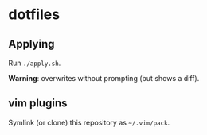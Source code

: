 # dotfiles

## Applying

Run `./apply.sh`.

**Warning**: overwrites without prompting (but shows a diff).

## vim plugins

Symlink (or clone) this repository as `~/.vim/pack`.
